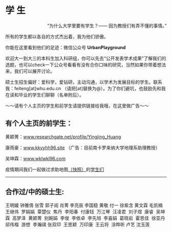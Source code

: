 # 学 生 
<p align="right">“为什么大学里要有学生？—— 因为教授们有弄不懂的事情。”</p>
所有的学生都以各自的方式杰出着，我为他们骄傲。

你能在这里看到他们的足迹：微信公众号 **UrbanPlayground**

欢迎大一到大三的本科生加入科研组，你可以先去“公开发表学术成果”了解我们的选题，也可以check一下公众号看看有没有合你口味的研究，当然如果你带着想法来，我们可以展开讨论。

硕士生招生偏好：爱科学，爱钻研，主动沟通，以学术为发展目标的学生。联系我：feiteng[at]whu.edu.cn （请把[at]替换为@）。为了你们避坑，也鼓励先和我在读和毕业的学生们聊聊（名单附后）。


～～请有个人主页的学生和前学生请提供链接给我哦，在这里做广告～～

## 有个人主页的前学生：

黄颖菁：www.researchgate.net/profile/Yingjing_Huang  

康雨豪：www.kkyyhh96.site （广告：目前南卡罗来纳大学地理系助理教授）

吴坤霖：www.wklwkl96.com  

疫情期间我们一起做过求助地图[（快照）](https://only4john.github.io/img/图述简介720低.mp4)的[学生们](https://only4john.github.io/img/地图封底0317.mp4)

-----

## 合作过/中的硕士生: 
王明媛 
钟雅倩 
张雪 
郭子阅 
肖菁 
李亮辰 
李国稳 
黄敬 
付一 
徐紫含 
黄文霖 
毛凯楠  
王继伟 
罗娟娟 
覃楚仪 
焦丹 
李阳春 
付康钰 
万江琴 
汪凌君 
刘子煜 
康睿 
吴坤霖 
高梦泽 
黄颖菁 
别婉娟 
李俊 
李依卓 
李先旭 
李喜娟 
葛晓岩 
霍思佳 
徐亚丹 
邱伟楷 
游想 
李瀚祺 
张双印 
王思颖 
万印康 
王云将 
涂晔昕 
卢艺 
沈玉莲 
  
